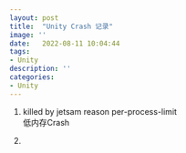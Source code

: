 ```yaml
---
layout: post
title:  "Unity Crash 记录"
image: ''
date:   2022-08-11 10:04:44
tags:
- Unity
description: ''
categories: 
- Unity
---
```


1. killed by jetsam reason per-process-limit  
低内存Crash

2. 